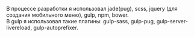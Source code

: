 В процессе разработки я использовал jade(pug), scss, jquery (для создания мобильного меню), gulp, npm, bower.<br>
В gulp я использовал такие плагины: gulp-sass, gulp-pug, gulp-server-livereload, gulp-autoprefixer. <br>

